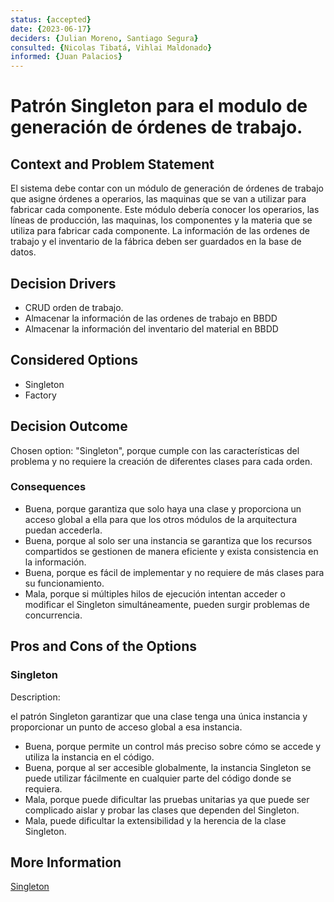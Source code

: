 ```yaml
---
status: {accepted}
date: {2023-06-17}
deciders: {Julian Moreno, Santiago Segura}
consulted: {Nicolas Tibatá, Vihlai Maldonado}
informed: {Juan Palacios}
---
```


# Patrón Singleton para el modulo de generación de órdenes de trabajo.

## Context and Problem Statement

El sistema debe contar con un módulo de generación de órdenes de trabajo que asigne órdenes a operarios, las maquinas que se van a utilizar para fabricar cada componente. Este módulo debería conocer los operarios, las líneas de producción, las maquinas, los componentes y la materia que se utiliza para fabricar cada componente. La información de las ordenes de trabajo y el inventario de la fábrica deben ser guardados en la base de datos.

## Decision Drivers

* CRUD orden de trabajo.
* Almacenar la información de las ordenes de trabajo en BBDD
* Almacenar la información del inventario del material en BBDD

## Considered Options

* Singleton
* Factory

## Decision Outcome

Chosen option: "Singleton", porque cumple con las características del problema y no requiere la creación de diferentes clases para cada orden.

### Consequences

* Buena, porque garantiza que solo haya una clase y proporciona un acceso global a ella para que los otros módulos de la arquitectura puedan accederla.
* Buena, porque al solo ser una instancia se garantiza que los recursos compartidos se gestionen de manera eficiente y exista consistencia en la información.
* Buena, porque es fácil de implementar y no requiere de más clases para su funcionamiento.
* Mala, porque si múltiples hilos de ejecución intentan acceder o modificar el Singleton simultáneamente, pueden surgir problemas de concurrencia.

## Pros and Cons of the Options

### Singleton

Description:

el patrón Singleton garantizar que una clase tenga una única instancia y proporcionar un punto de acceso global a esa instancia. 

* Buena, porque permite un control más preciso sobre cómo se accede y utiliza la instancia en el código.
* Buena, porque al ser accesible globalmente, la instancia Singleton se puede utilizar fácilmente en cualquier parte del código donde se requiera.
* Mala, porque puede dificultar las pruebas unitarias ya que puede ser complicado aislar y probar las clases que dependen del Singleton.
* Mala, puede dificultar la extensibilidad y la herencia de la clase Singleton.

## More Information
[Singleton](https://refactoring.guru/design-patterns/singleton)
